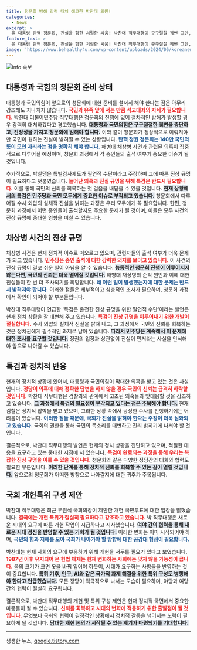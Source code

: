```yaml
---
title: 청문회 방해 강력 대처 예고한 박찬대 의원!
categories:
  - News
excerpt: >
  윤 대통령 탄핵 청문회, 진실을 향한 처절한 싸움! 박찬대 직무대행이 구구절절 궤변 그만, 국민 앞에 석고대죄하라며 강력한 경고를 날렸다. 대통령 부부의 진상 은폐 의혹과 특검 필요성까지 불거진 상황, 과연 어떤 결말을迎할까?
feature_text: >
  윤 대통령 탄핵 청문회, 진실을 향한 처절한 싸움! 박찬대 직무대행이 구구절절 궤변 그만, 국민 앞에 석고대죄하라며 강력한 경고를 날렸다. 대통령 부부의 진상 은폐 의혹과 특검 필요성까지 불거진 상황, 과연 어떤 결말을迎할까?
image: 'https://www.behealthy4u.com/wp-content/uploads/2024/06/koreanews.jpg'
---
```


<p><img src="https://www.behealthy4u.com/wp-content/uploads/2024/06/koreanews.jpg" alt="info 속보" /></p>

<h2 data-ke-size="size26">대통령과 국힘의 청문회 준비 상태</h2>

<p data-ke-size="size16">대통령과 국민의힘이 앞으로의 청문회에 대한 준비를 철저히 해야 한다는 점은 아무리 강조해도 지나치지 않습니다. <b><span style="color: #ee2323;">국민과 유족 앞에 서는 만큼 석고대죄의 자세가 필요합니다.</span></b> 박찬대 더불어민주당 직무대행은 청문회의 진행에 있어 절차적인 방해가 발생할 경우 강력히 대처하겠다고 경고했습니다. <b><span style="background-color: #21538527;">대통령과 국민의힘은 구구절절한 궤변을 중단하고, 진정성을 가지고 청문회에 임해야 합니다.</span></b> 이와 같이 청문회가 정상적으로 이뤄져야만 국민이 원하는 진실이 밝혀질 수 있는 상황입니다. <b><span style="color: #1a5490;">탄핵 청원 청문회는 140만 국민의 뜻이 모인 자리라는 점을 명확히 해야 합니다.</span></b> 해병대 채상병 사건과 관련된 의혹이 집중적으로 다루어질 예정이며, 청문회 과정에서 각 증인들의 출석 여부가 중요한 이슈가 될 것입니다. </p>

<p data-ke-size="size16">추가적으로, 박칠댕은 특별검사제도가 필연적 수단이라고 주장하며 그에 따른 진상 규명이 필요하다고 덧붙였습니다. <b><span style="color: #ee2323;">늘어난 의혹과 진실 규명을 위해 특검은 반드시 필요합니다.</span></b> 이를 통해 국민의 신뢰를 회복하는 첫 걸음을 내딛을 수 있을 것입니다. <b><span style="background-color: #21538527;">현재 상황에서의 특검은 민주당과 국민 모두에게 중요한 이슈로 부각되고 있습니다.</span></b> 청문회에서 다루어질 수사 외압의 실체적 진실을 밝히는 과정은 우리 모두에게 꼭 필요합니다. 한편, 청문회 과정에서 어떤 증인들이 출석할지도 주요한 문제가 될 것이며, 이들은 모두 사건의 진상 규명에 중대한 영향을 미칠 수 있습니다.</p>

<h2 data-ke-size="size26">채상병 사건의 진상 규명</h2>

<p data-ke-size="size16">채상병 사건은 현재 정치적 이슈로 떠오르고 있으며, 관련자들의 출석 여부가 더욱 문제가 되고 있습니다. <b><span style="color: #ee2323;">민주당은 증인 출석에 대한 강력한 의지를 보이고 있습니다.</span></b> 이 사건의 진상 규명이 결코 쉬운 일이 아님을 알 수 있습니다. <b><span style="background-color: #21538527;">능동적인 청문회 진행이 이루어지지 않는다면, 국민의 신뢰는 더욱 떨어질 것입니다.</span></b> 해병대 채상병의 순직 원인과 이에 대한 진실들이 한 번 더 조사되기를 희망합니다. <b><span style="color: #1a5490;">왜 이런 일이 발생했는지에 대한 문제는 반드시 밝혀져야 합니다.</span></b> 이러한 점들은 세부적이고 심층적인 조사가 필요하며, 청문회 과정에서 확인이 되어야 할 부분들입니다.</p>

<p data-ke-size="size16">박찬대 직무대행이 언급한 '특검은 온전한 진상 규명을 위한 필연적 수단'이라는 발언은 현재 정치 상황을 잘 대변해 주고 있습니다. <b><span style="color: #ee2323;">특검이 진상 규명을 이루어내기 위한 개발이 절실합니다.</span></b> 수사 외압의 실체적 진실을 밝혀 내고, 그 과정에서 국민의 신뢰를 회복하는 것은 정치권에게 필수적인 과제로 남아 있습니다. <b><span style="background-color: #21538527;">따라서 민주당은 계속해서 이 문제에 대한 조사를 요구할 것입니다.</span></b> 정권의 입장과 상관없이 진실이 먼저라는 사실을 인식해야 앞으로 나아갈 수 있습니다. </p>

<h2 data-ke-size="size26">특검과 정치적 반응</h2>

<p data-ke-size="size16">현재의 정치적 상황에 있어서, 대통령과 국민의힘이 막대한 의혹을 받고 있는 것은 사실입니다. <b><span style="color: #ee2323;">정당이 의혹에 대해 정확한 답변을 하지 않을 경우 국민의 신뢰는 급격히 하락할 것입니다.</span></b> 박찬대 직무대행은 검찰과의 관계에서 고조된 의혹들과 맞대응할 것을 강조하고 있습니다. <b><span style="background-color: #21538527;">그 과정에서 특검의 필요성이 부각되고 있다는 점은 주목해야 합니다.</span></b> 현재 검찰은 정치적 압박을 받고 있으며, 그러한 상황 속에서 공정한 수사를 진행하기에는 어려움이 있습니다. <b><span style="color: #1a5490;">이러한 점들 때문에, 국회가 진실을 밝혀야 한다는 주장이 더욱 심화되고 있습니다.</span></b> 국회의 권한을 통해 국민의 목소리를 대변하고 진리 밝히기에 나서야 할 것입니다.</p>

<p data-ke-size="size16">결론적으로, 박찬대 직무대행의 발언은 현재의 정치 상황을 진단하고 있으며, 적절한 대응을 요구하고 있는 중대한 지점에 서 있습니다. <b><span style="color: #ee2323;">특검이 완료되는 과정을 통해 우리는 복잡한 진상 규명을 이룰 수 있을 것입니다.</span></b> 청문회와 같은 다양한 정당간의 대화와 협력도 필요한 부분입니다. <b><span style="background-color: #21538527;">이러한 단계를 통해 정치적 신뢰를 회복할 수 있는 길이 열릴 것입니다.</span></b> 앞으로의 청문회가 어떠한 방향으로 나아갈지에 대한 귀추가 주목됩니다.</p>

<h2 data-ke-size="size26">국회 개헌특위 구성 제안</h2>

<p data-ke-size="size16">박찬대 직무대행은 최근 우원식 국회의장이 제안한 개헌 국민투표에 대한 입장을 밝혔습니다. <b><span style="color: #ee2323;">결국에는 개헌 특위가 절실히 필요하다고 강조하고 있습니다.</span></b> 박 직무대행은 새로운 시대의 요구에 따른 개헌 작업이 시급하다고 시사했습니다. <b><span style="background-color: #21538527;">여야 간의 협력을 통해 새로운 시대 정신을 반영할 수 있는 기회가 될 것입니다.</span></b> 이러한 변화는 이미 시작되어야 하며, <b><span style="color: #1a5490;">국민의 힘과 지혜를 모아 국회가 나아가야 할 방향에 대한 공감대 형성이 필요합니다.</span></b></p>

<p data-ke-size="size16">박찬대는 현재 사회의 요구에 부응하기 위해 개헌을 서두를 필요가 있다고 보였습니다. <b><span style="color: #ee2323;">1987년 이후 유지되어 온 헌법 체제는 현재 변화하는 사회에는 맞지 않을 가능성이 큽니다.</span></b> 몸의 크기가 크면 옷을 바꿔 입어야 하듯이, 시대가 요구하는 사항들을 반영하는 것이 중요합니다. <b><span style="background-color: #21538527;">특히 기후, 인구, AI와 같은 국가적 과제 해결을 위한 특위 구성도 병행해야 한다고 언급했습니다.</span></b> 모든 정당이 적극적으로 나서는 모습이 필요하며, 야당과 여당 간의 협력이 절실히 요구됩니다.</p>

<p data-ke-size="size16">결론적으로, 박찬대 직무대행의 개헌 및 특위 구성 제안은 현재 정치적 국면에서 중요한 마중물이 될 수 있습니다. <b><span style="color: #ee2323;">신뢰를 회복하고 시대의 변화에 적응하기 위한 출발점이 될 것입니다.</span></b> 무엇보다 국회의 협력이 결정적인 상황에서 정치적 갈등을 넘어서는 노력이 필요하게 될 것입니다. <b><span style="background-color: #21538527;">담대한 개헌 논의가 시작될 수 있는 계기가 마련되기를 기대합니다.</span></b></p>

<hr style="height:1px; border:none; color:#333; background-color:#333;" />
생생한 뉴스, <a href="https://qoogle.tistory.com" rel="dofollow">qoogle.tistory.com</a>


